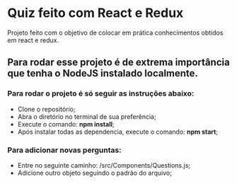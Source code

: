 # Quiz feito com React e Redux

Projeto feito com o objetivo de colocar em prática conhecimentos obtidos em react e redux. 

## Para rodar esse projeto é de extrema importância que tenha o NodeJS instalado localmente.
    
### Para rodar o projeto é só seguir as instruções abaixo:
- Clone o repositório;
- Abra o diretório no terminal de sua preferência;
- Execute o comando: **npm install**;
- Após instalar todas as dependencia, execute o comando: **npm start**;

### Para adicionar novas perguntas:
- Entre no seguinte caminho: /src/Components/Questions.js;
- Adicione outro objeto seguindo o padrão do arquivo;

